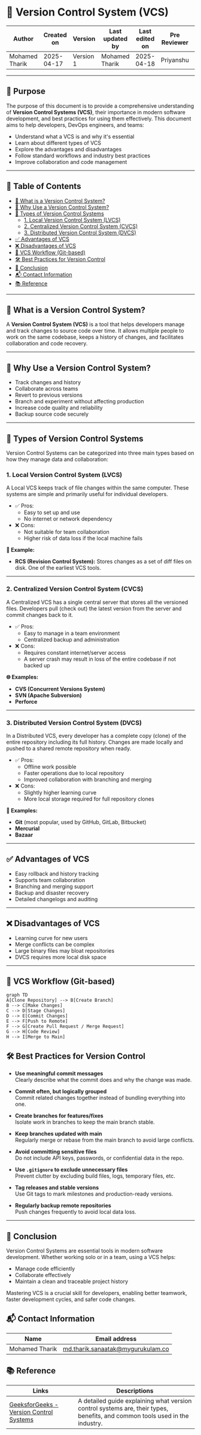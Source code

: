 # 📘 Version Control System (VCS) 

| Author         | Created on     | Version         | Last updated by | Last edited on | Pre Reviewer | L0 Reviewer | L1 Reviewer | L2 Reviewer |
|----------------|----------------|-----------------|-----------------|----------------|---------------|-------------|-------------|-------------|
| Mohamed Tharik | 2025-04-17     |     Version 1         | Mohamed Tharik  | 2025-04-18     |Priyanshu | Khushi | Mukul Joshi|Piyush Upadhyay |

---

## 🎯 Purpose

The purpose of this document is to provide a comprehensive understanding of **Version Control Systems (VCS)**, their importance in modern software development, and best practices for using them effectively. This document aims to help developers, DevOps engineers, and teams:

- Understand what a VCS is and why it's essential
- Learn about different types of VCS
- Explore the advantages and disadvantages
- Follow standard workflows and industry best practices
- Improve collaboration and code management

---
## 📑 Table of Contents

- [📌 What is a Version Control System?](#-what-is-a-version-control-system)
- [🎯 Why Use a Version Control System?](#-why-use-a-version-control-system)
- [🧰 Types of Version Control Systems](#-types-of-version-control-systems)
  - [1. Local Version Control System (LVCS)](#1-local-version-control-system-lvcs)
  - [2. Centralized Version Control System (CVCS)](#2-centralized-version-control-system-cvcs)
  - [3. Distributed Version Control System (DVCS)](#3-distributed-version-control-system-dvcs)
- [✅ Advantages of VCS](#-advantages-of-vcs)
- [❌ Disadvantages of VCS](#-disadvantages-of-vcs)
- [🔄 VCS Workflow (Git-based)](#-vcs-workflow-git-based)
- [🛠️ Best Practices for Version Control](#️-best-practices-for-version-control)
- [📍 Conclusion](#-conclusion)
- [📬 Contact Information](#-contact-information)
- [📚 Reference](#-reference)
---

## 📌 What is a Version Control System?

A **Version Control System (VCS)** is a tool that helps developers manage and track changes to source code over time. It allows multiple people to work on the same codebase, keeps a history of changes, and facilitates collaboration and code recovery.

---

## 🎯 Why Use a Version Control System?

- Track changes and history
- Collaborate across teams
- Revert to previous versions
- Branch and experiment without affecting production
- Increase code quality and reliability
- Backup source code securely

---

## 🧰 Types of Version Control Systems

Version Control Systems can be categorized into three main types based on how they manage data and collaboration:

### 1. **Local Version Control System (LVCS)**

A Local VCS keeps track of file changes within the same computer. These systems are simple and primarily useful for individual developers.

- ✅ Pros:
  - Easy to set up and use
  - No internet or network dependency
- ❌ Cons:
  - Not suitable for team collaboration
  - Higher risk of data loss if the local machine fails

**🔧 Example:**  
- **RCS (Revision Control System):** Stores changes as a set of diff files on disk. One of the earliest VCS tools.

---

### 2. **Centralized Version Control System (CVCS)**

A Centralized VCS has a single central server that stores all the versioned files. Developers pull (check out) the latest version from the server and commit changes back to it.

- ✅ Pros:
  - Easy to manage in a team environment
  - Centralized backup and administration
- ❌ Cons:
  - Requires constant internet/server access
  - A server crash may result in loss of the entire codebase if not backed up

**🌐 Examples:**  
- **CVS (Concurrent Versions System)**  
- **SVN (Apache Subversion)**  
- **Perforce**

---

### 3. **Distributed Version Control System (DVCS)**

In a Distributed VCS, every developer has a complete copy (clone) of the entire repository including its full history. Changes are made locally and pushed to a shared remote repository when ready.

- ✅ Pros:
  - Offline work possible
  - Faster operations due to local repository
  - Improved collaboration with branching and merging
- ❌ Cons:
  - Slightly higher learning curve
  - More local storage required for full repository clones

**🚀 Examples:**  
- **Git** (most popular, used by GitHub, GitLab, Bitbucket)  
- **Mercurial**  
- **Bazaar**

---

## ✅ Advantages of VCS

- Easy rollback and history tracking
- Supports team collaboration
- Branching and merging support
- Backup and disaster recovery
- Detailed changelogs and auditing

---

## ❌ Disadvantages of VCS

- Learning curve for new users
- Merge conflicts can be complex
- Large binary files may bloat repositories
- DVCS requires more local disk space

---

## 🔄 VCS Workflow (Git-based)

```mermaid
graph TD
A[Clone Repository] --> B[Create Branch]
B --> C[Make Changes]
C --> D[Stage Changes]
D --> E[Commit Changes]
E --> F[Push to Remote]
F --> G[Create Pull Request / Merge Request]
G --> H[Code Review]
H --> I[Merge to Main]
```
## 🛠️ Best Practices for Version Control

- **Use meaningful commit messages**  
  Clearly describe what the commit does and why the change was made.

- **Commit often, but logically grouped**  
  Commit related changes together instead of bundling everything into one.

- **Create branches for features/fixes**  
  Isolate work in branches to keep the main branch stable.

- **Keep branches updated with main**  
  Regularly merge or rebase from the main branch to avoid large conflicts.

- **Avoid committing sensitive files**  
  Do not include API keys, passwords, or confidential data in the repo.

- **Use `.gitignore` to exclude unnecessary files**  
  Prevent clutter by excluding build files, logs, temporary files, etc.

- **Tag releases and stable versions**  
  Use Git tags to mark milestones and production-ready versions.

- **Regularly backup remote repositories**  
  Push changes frequently to avoid local data loss.

---

## 📍 Conclusion

Version Control Systems are essential tools in modern software development. Whether working solo or in a team, using a VCS helps:

- Manage code efficiently  
- Collaborate effectively  
- Maintain a clean and traceable project history  

Mastering VCS is a crucial skill for developers, enabling better teamwork, faster development cycles, and safer code changes.

## 📬 Contact Information

| Name | Email address         |
|------|------------------------|
| Mohamed Tharik  | md.tharik.sanaatak@mygurukulam.co    |

## 📚 Reference

| Links                                                                                                                  | Descriptions                                   |
|------------------------------------------------------------------------------------------------------------------------|------------------------------------------------|
| [GeeksforGeeks - Version Control Systems](https://www.geeksforgeeks.org/version-control-systems/)                     | A detailed guide explaining what version control systems are, their types, benefits, and common tools used in the industry. |


